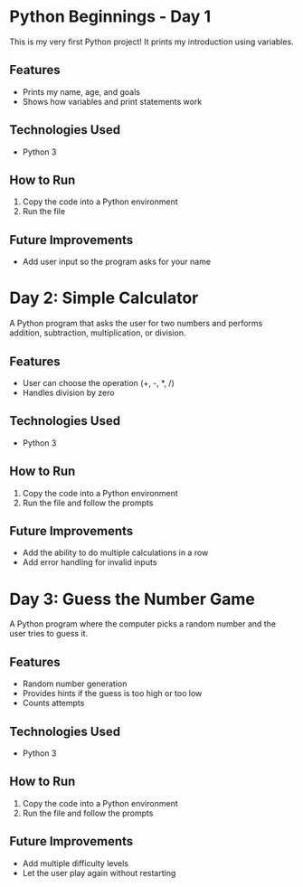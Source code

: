 # Python Beginnings - Day 1

This is my very first Python project! It prints my introduction using variables.

## Features
- Prints my name, age, and goals
- Shows how variables and print statements work

## Technologies Used
- Python 3

## How to Run
1. Copy the code into a Python environment
2. Run the file

## Future Improvements
- Add user input so the program asks for your name





  
# Day 2: Simple Calculator

A Python program that asks the user for two numbers and performs addition, subtraction, multiplication, or division.

## Features
- User can choose the operation (+, -, *, /)
- Handles division by zero

## Technologies Used
- Python 3

## How to Run
1. Copy the code into a Python environment
2. Run the file and follow the prompts

## Future Improvements
- Add the ability to do multiple calculations in a row
- Add error handling for invalid inputs




# Day 3: Guess the Number Game

A Python program where the computer picks a random number and the user tries to guess it.

## Features
- Random number generation
- Provides hints if the guess is too high or too low
- Counts attempts

## Technologies Used
- Python 3

## How to Run
1. Copy the code into a Python environment
2. Run the file and follow the prompts

## Future Improvements
- Add multiple difficulty levels
- Let the user play again without restarting
